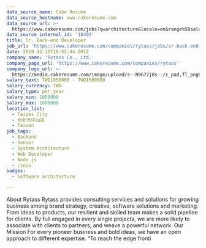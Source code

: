 ```yaml
---
data_source_name: Cake Resume
data_source_hostname: www.cakeresume.com
data_source_url: >-
  https://www.cakeresume.com/jobs?q=architecture&locale=en&range%5Bsalary_range%5D%5Bmin%5D=1000000&page=4
data_source_internal_id: '16402'
title: Sr. Back-end Developer
job_url: 'https://www.cakeresume.com/companies/rytass/jobs/sr-back-end-developer-649feb'
date: 2019-12-15T10:52:44.901Z
company_name: 'Rytass Co., Ltd.'
company_page_url: 'https://www.cakeresume.com/companies/rytass'
company_logo_url: >-
  https://media.cakeresume.com/image/upload/s--N9G77j8s--/c_pad,fl_png8,h_200,w_200/v1576006027/bbbuaixg8vc0ittoxfsg.png
salary_text: TWD1050000 - TWD1680000
salary_currency: TWD
salary_type: per_year
salary_min: 1050000
salary_max: 1680000
location_list:
  - Taipei City
  - 台北市中山區
  - Taiwan
job_tags:
  - Backend
  - Senior
  - System Architecture
  - Web Developer
  - Node.js
  - Linux
badges:
  - Software architecture

---
```


About Rytass Rytass provides consulting services and solutions for growing business among brand strategy, creative, software solutions and marketing. From ideas to products, our resilient and skilled team makes a solid pipeline for clients. By full engaged in every single projects, we are more likely to associate with clients to partners, and weave a powerful network. Our Mission For every pioneer business and bold ideas, we have an open approach to different expertise. “To reach the edge fronti